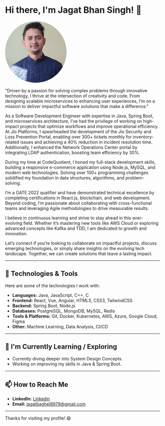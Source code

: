 # Hi there, I'm Jagat Bhan Singh! 👋

<img src="/jagat_pic_blue.jpg" alt="Profile Image" width="200" height="200" style="border-radius: 50%; object-fit: cover;">

"Driven by a passion for solving complex problems through innovative technology, I thrive at the intersection of creativity and code. From designing scalable microservices to enhancing user experiences, I’m on a mission to deliver impactful software solutions that make a difference."

As a Software Development Engineer with expertise in Java, Spring Boot, and microservices architecture, I’ve had the privilege of working on high-impact projects that optimize workflows and improve operational efficiency. At Jio Platforms, I spearheaded the development of the Jio Security and Loss Prevention Portal, enabling over 300+ tickets monthly for inventory-related issues and achieving a 40% reduction in incident resolution time. Additionally, I enhanced the Network Operations Center portal by integrating LDAP authentication, boosting team efficiency by 30%.

During my time at CodeQuotient, I honed my full-stack development skills, building a responsive e-commerce application using Node.js, MySQL, and modern web technologies. Solving over 100+ programming challenges solidified my foundation in data structures, algorithms, and problem-solving.

I’m a GATE 2022 qualifier and have demonstrated technical excellence by completing certifications in React.js, blockchain, and web development. Beyond coding, I’m passionate about collaborating with cross-functional teams and leveraging Agile methodologies to drive measurable results.

I believe in continuous learning and strive to stay ahead in this ever-evolving field. Whether it’s mastering new tools like AWS Cloud or exploring advanced concepts like Kafka and TDD, I am dedicated to growth and innovation.

Let’s connect if you’re looking to collaborate on impactful projects, discuss emerging technologies, or simply share insights on the evolving tech landscape. Together, we can create solutions that leave a lasting impact.

---

## 🔧 Technologies & Tools

Here are some of the technologies I work with:

* **Languages:** Java, JavaScript, C++, C
* **Frontend:** React, Vue, Angular, HTML5, CSS3, TailwindCSS
* **Backend:** Spring Boot, Node.js
* **Databases:** PostgreSQL, MongoDB, MySQL, Redis
* **Tools & Platforms:** Git, Docker, Kubernetes, AWS, Azure, Google Cloud, Figma
* **Other:** Machine Learning, Data Analysis, CI/CD

---

## 🌱 I'm Currently Learning / Exploring

* Currently diving deeper into System Design Concepts.
* Working on improving my skills in Java & Spring Boot.

---

## 📫 How to Reach Me

* **LinkedIn:** [Linkedin](https://www.linkedin.com/in/jagatbaghel0143/)
* **Email:** jagatbaghel8979@gmail.com

---

Thanks for visiting my profile! 😄
